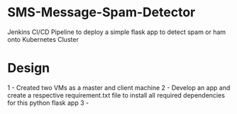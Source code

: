 # SMS-Message-Spam-Detector
Jenkins CI/CD Pipeline to deploy a simple flask app to detect spam or ham onto Kubernetes Cluster

# Design
1 - Created two VMs as a master and client machine
2 - Develop an app and create a respective requirement.txt file to install all required dependencies for this python flask app
3 - 


